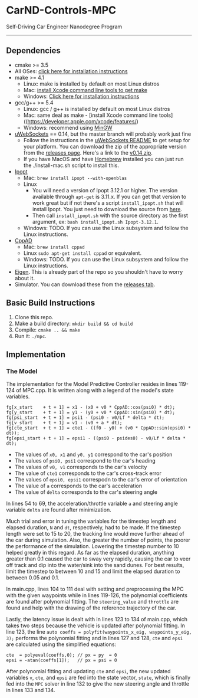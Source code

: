 # CarND-Controls-MPC
Self-Driving Car Engineer Nanodegree Program

---

## Dependencies

* cmake >= 3.5
 * All OSes: [click here for installation instructions](https://cmake.org/install/)
* make >= 4.1
  * Linux: make is installed by default on most Linux distros
  * Mac: [install Xcode command line tools to get make](https://developer.apple.com/xcode/features/)
  * Windows: [Click here for installation instructions](http://gnuwin32.sourceforge.net/packages/make.htm)
* gcc/g++ >= 5.4
  * Linux: gcc / g++ is installed by default on most Linux distros
  * Mac: same deal as make - [install Xcode command line tools]((https://developer.apple.com/xcode/features/)
  * Windows: recommend using [MinGW](http://www.mingw.org/)
* [uWebSockets](https://github.com/uWebSockets/uWebSockets) == 0.14, but the master branch will probably work just fine
  * Follow the instructions in the [uWebSockets README](https://github.com/uWebSockets/uWebSockets/blob/master/README.md) to get setup for your platform. You can download the zip of the appropriate version from the [releases page](https://github.com/uWebSockets/uWebSockets/releases). Here's a link to the [v0.14 zip](https://github.com/uWebSockets/uWebSockets/archive/v0.14.0.zip).
  * If you have MacOS and have [Homebrew](https://brew.sh/) installed you can just run the ./install-mac.sh script to install this.
* [Ipopt](https://projects.coin-or.org/Ipopt)
  * Mac: `brew install ipopt --with-openblas`
  * Linux
    * You will need a version of Ipopt 3.12.1 or higher. The version available through `apt-get` is 3.11.x. If you can get that version to work great but if not there's a script `install_ipopt.sh` that will install Ipopt. You just need to download the source from [here](https://www.coin-or.org/download/source/Ipopt/).
    * Then call `install_ipopt.sh` with the source directory as the first argument, ex: `bash install_ipopt.sh Ipopt-3.12.1`. 
  * Windows: TODO. If you can use the Linux subsystem and follow the Linux instructions.
* [CppAD](https://www.coin-or.org/CppAD/)
  * Mac: `brew install cppad`
  * Linux `sudo apt-get install cppad` or equivalent.
  * Windows: TODO. If you can use the Linux subsystem and follow the Linux instructions.
* [Eigen](http://eigen.tuxfamily.org/index.php?title=Main_Page). This is already part of the repo so you shouldn't have to worry about it.
* Simulator. You can download these from the [releases tab](https://github.com/udacity/CarND-MPC-Project/releases).



## Basic Build Instructions


1. Clone this repo.
2. Make a build directory: `mkdir build && cd build`
3. Compile: `cmake .. && make`
4. Run it: `./mpc`.


## Implementation

### The Model

The implementation for the Model Predictive Controller resides in lines 119-124 of MPC.cpp. It is written along with a legend of the model's state variables. 

```
fg[x_start    + t + 1] = x1 - (x0 + v0 * CppAD::cos(psi0) * dt);
fg[y_start    + t + 1] = y1 - (y0 + v0 * CppAD::sin(psi0) * dt);
fg[psi_start  + t + 1] = psi1 - (psi0 - v0/Lf * delta * dt);
fg[v_start    + t + 1] = v1 - (v0 + a * dt);
fg[cte_start  + t + 1] = cte1 - ((f0 - y0) + (v0 * CppAD::sin(epsi0) * dt));
fg[epsi_start + t + 1] = epsi1 - ((psi0 - psides0) - v0/Lf * delta * dt);
```
- The values of `x0, x1` and `y0, y1` correspond to the car's position
- The values of `psi0, psi1` correspond to the car's heading
- The values of `v0, v1` corresponds to the car's velocity
- The value of `cte1` corresponds to the car's cross-track error
- The values of `epsi0, epsi1` correspodn to the car's error of orientation
- The value of `a` corresponds to the car's acceleration
- The value of `delta` corresponds to the car's steering angle

In lines 54 to 69, the acceleration/throttle variable `a` and steering angle variable `delta` are found after minimization.

Much trial and error in tuning the variables for the timestep length and elapsed duration, `N` and `dt`, respectively, had to be made. If the timestep length were set to 15 to 20, the tracking line would move further ahead of the car during simulation. Also, the greater the number of points, the poorer the performance of the simulation. Lowering the timestep number to 10 helped greatly in this regard. As far as the elapsed duration, anything greater than 0.1 caused the car to sway very rapidly, causing the car to veer off track and dip into the water/sink into the sand dunes. For best results, limit the timestep to between 10 and 15 and limit the elapsed duration to between 0.05 and 0.1.

In main.cpp, lines 104 to 111 deal with setting and preprocessing the MPC with the given waypoints while in lines 119-126, the polynomial coefficients are found after polynomial fitting. The `steering_value` and `throttle` are found and help with the drawing of the reference trajectory of the car.

Lastly, the latency issue is dealt with in lines 123 to 134 of main.cpp, which takes two steps because the vehicle is updated after polynomial fitting. In line 123, the line `auto coeffs = polyfit(waypoints_x_eig, waypoints_y_eig, 3);` performs the polynomial fitting and in lines 127 and  128, `cte` and `epsi` are calculated using the simplified equations:
```
cte  = polyeval(coeffs,0); // px = py  = 0
epsi = -atan(coeffs[1]);   // px = psi = 0
```
After polynomial fitting and updating `cte` and `epsi`, the new updated variables `v`, `cte`, and `epsi` are fed into the state vector, `state`, which is finally fed into the `MPC` solver in line 132 to give the new steering angle and throttle in lines 133 and 134.
